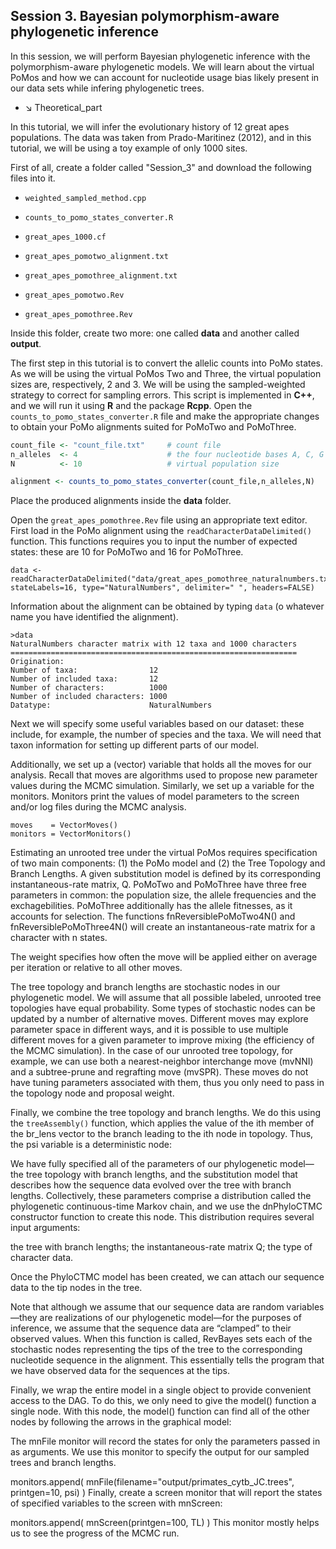## **Session 3**. Bayesian polymorphism-aware phylogenetic inference

In this session, we will perform Bayesian phylogenetic inference with the polymorphism-aware phylogenetic models. We will learn about the virtual PoMos and how we can account for nucleotide usage bias likely present in our data sets while infering phylogenetic trees. 

* &#8600; Theoretical_part

In this tutorial, we will infer the evolutionary history of 12 great apes populations. The data was taken from Prado-Maritinez (2012), and in this tutorial, we will be using a toy example of only 1000 sites. 

First of all, create a folder called "Session_3" and download the following files into it.

* ```weighted_sampled_method.cpp```
* ```counts_to_pomo_states_converter.R```
* ```great_apes_1000.cf```

* ```great_apes_pomotwo_alignment.txt```
* ```great_apes_pomothree_alignment.txt```

* ```great_apes_pomotwo.Rev```
* ```great_apes_pomothree.Rev```

Inside this folder, create two more: one called **data** and another called **output**.

The first step in this tutorial is to convert the allelic counts into PoMo states. As we will be using the virtual PoMos Two and Three, the virtual population sizes are, respectively, 2 and 3. We will be using the sampled-weighted strategy to correct for sampling errors. This script is implemented in **C++**, and we will run it using **R** and the package **Rcpp**.  Open the ```counts_to_pomo_states_converter.R``` file and make the appropriate changes to obtain your PoMo alignments suited for PoMoTwo and PoMoThree. 

```r
count_file <- "count_file.txt"     # count file
n_alleles  <- 4                    # the four nucleotide bases A, C, G and T
N          <- 10                   # virtual population size

alignment <- counts_to_pomo_states_converter(count_file,n_alleles,N)
```

Place the produced alignments inside the **data** folder.

Open the ```great_apes_pomothree.Rev``` file using an appropriate text editor. First load in the PoMo alignment using the ```readCharacterDataDelimited()``` function. This functions requires you to input the number of expected states: these are 10 for PoMoTwo and 16 for PoMoThree.

```
data <- readCharacterDataDelimited("data/great_apes_pomothree_naturalnumbers.txt", stateLabels=16, type="NaturalNumbers", delimiter=" ", headers=FALSE)
```

Information about the alignment can be obtained by typing ```data``` (o whatever name you have identified the alignment).

```
>data
NaturalNumbers character matrix with 12 taxa and 1000 characters
================================================================
Origination:                   
Number of taxa:                12
Number of included taxa:       12
Number of characters:          1000
Number of included characters: 1000
Datatype:                      NaturalNumbers
```

Next we will specify some useful variables based on our dataset: these include, for example, the number of species and the taxa. We will need that taxon information for setting up different parts of our model.

Additionally, we set up a (vector) variable that holds all the moves for our analysis. Recall that moves are algorithms used to propose new parameter values during the MCMC simulation. Similarly, we set up a variable for the monitors. Monitors print the values of model parameters to the screen and/or log files during the MCMC analysis.

```
moves    = VectorMoves()  
monitors = VectorMonitors()
```


Estimating an unrooted tree under the virtual PoMos requires specification of two main components: (1) the PoMo model and (2) the Tree Topology and Branch Lengths. A given substitution model is defined by its corresponding instantaneous-rate matrix, Q. PoMoTwo and PoMoThree have three free parameters in common: the population size, the allele frequencies and the exchagebilities. PoMoThree additionally has the allele fitnesses, as it accounts for selection. The functions fnReversiblePoMoTwo4N() and fnReversiblePoMoThree4N() will create an instantaneous-rate matrix for a character with n states.


The weight specifies how often the move will be applied either on average per iteration or relative to all other moves. 


The tree topology and branch lengths are stochastic nodes in our phylogenetic model. We will assume that all possible labeled, unrooted tree topologies have equal probability. Some types of stochastic nodes can be updated by a number of alternative moves. Different moves may explore parameter space in different ways, and it is possible to use multiple different moves for a given parameter to improve mixing (the efficiency of the MCMC simulation). In the case of our unrooted tree topology, for example, we can use both a nearest-neighbor interchange move (mvNNI) and a subtree-prune and regrafting move (mvSPR). These moves do not have tuning parameters associated with them, thus you only need to pass in the topology node and proposal weight.




Finally, we combine the tree topology and branch lengths. We do this using the ```treeAssembly()``` function, which applies the value of the ith member of the br_lens vector to the branch leading to the ith node in topology. Thus, the psi variable is a deterministic node:


We have fully specified all of the parameters of our phylogenetic model—the tree topology with branch lengths, and the substitution model that describes how the sequence data evolved over the tree with branch lengths. Collectively, these parameters comprise a distribution called the phylogenetic continuous-time Markov chain, and we use the dnPhyloCTMC constructor function to create this node. This distribution requires several input arguments:

the tree with branch lengths;
the instantaneous-rate matrix Q;
the type of character data.


Once the PhyloCTMC model has been created, we can attach our sequence data to the tip nodes in the tree.

Note that although we assume that our sequence data are random variables—they are realizations of our phylogenetic model—for the purposes of inference, we assume that the sequence data are “clamped” to their observed values. When this function is called, RevBayes sets each of the stochastic nodes representing the tips of the tree to the corresponding nucleotide sequence in the alignment. This essentially tells the program that we have observed data for the sequences at the tips.

Finally, we wrap the entire model in a single object to provide convenient access to the DAG. To do this, we only need to give the model() function a single node. With this node, the model() function can find all of the other nodes by following the arrows in the graphical model:


The mnFile monitor will record the states for only the parameters passed in as arguments. We use this monitor to specify the output for our sampled trees and branch lengths.

monitors.append( mnFile(filename="output/primates_cytb_JC.trees", printgen=10, psi) )
Finally, create a screen monitor that will report the states of specified variables to the screen with mnScreen:

monitors.append( mnScreen(printgen=100, TL) )
This monitor mostly helps us to see the progress of the MCMC run.


